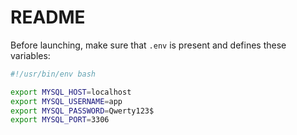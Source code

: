 # README

Before launching, make sure that `.env` is present and defines these variables:
```bash
#!/usr/bin/env bash

export MYSQL_HOST=localhost
export MYSQL_USERNAME=app
export MYSQL_PASSWORD=Qwerty123$
export MYSQL_PORT=3306
```
